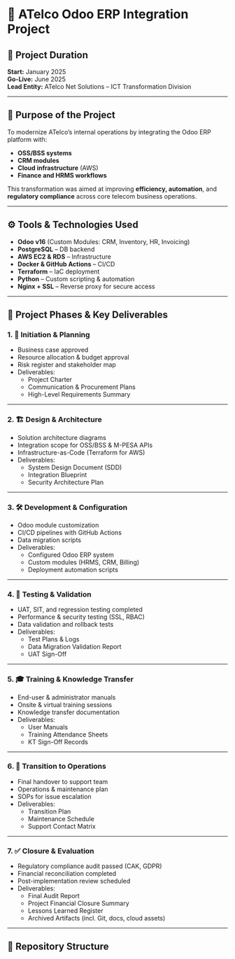 # 🏢 ATelco Odoo ERP Integration Project

## 📅 Project Duration
**Start:** January 2025  
**Go-Live:** June 2025  
**Lead Entity:** ATelco Net Solutions – ICT Transformation Division

---

## 🔧 Purpose of the Project
To modernize ATelco’s internal operations by integrating the Odoo ERP platform with:
- **OSS/BSS systems**
- **CRM modules**
- **Cloud infrastructure** (AWS)
- **Finance and HRMS workflows**

This transformation was aimed at improving **efficiency, automation**, and **regulatory compliance** across core telecom business operations.

---

## ⚙️ Tools & Technologies Used
- **Odoo v16** (Custom Modules: CRM, Inventory, HR, Invoicing)
- **PostgreSQL** – DB backend
- **AWS EC2 & RDS** – Infrastructure
- **Docker & GitHub Actions** – CI/CD
- **Terraform** – IaC deployment
- **Python** – Custom scripting & automation
- **Nginx + SSL** – Reverse proxy for secure access

---

## 🚀 Project Phases & Key Deliverables

### 1. 🧩 **Initiation & Planning**
- Business case approved
- Resource allocation & budget approval
- Risk register and stakeholder map
- Deliverables:
  - Project Charter
  - Communication & Procurement Plans
  - High-Level Requirements Summary

---

### 2. 🏗️ **Design & Architecture**
- Solution architecture diagrams
- Integration scope for OSS/BSS & M-PESA APIs
- Infrastructure-as-Code (Terraform for AWS)
- Deliverables:
  - System Design Document (SDD)
  - Integration Blueprint
  - Security Architecture Plan

---

### 3. 🛠️ **Development & Configuration**
- Odoo module customization
- CI/CD pipelines with GitHub Actions
- Data migration scripts
- Deliverables:
  - Configured Odoo ERP system
  - Custom modules (HRMS, CRM, Billing)
  - Deployment automation scripts

---

### 4. 🧪 **Testing & Validation**
- UAT, SIT, and regression testing completed
- Performance & security testing (SSL, RBAC)
- Data validation and rollback tests
- Deliverables:
  - Test Plans & Logs
  - Data Migration Validation Report
  - UAT Sign-Off

---

### 5. 🎓 **Training & Knowledge Transfer**
- End-user & administrator manuals
- Onsite & virtual training sessions
- Knowledge transfer documentation
- Deliverables:
  - User Manuals
  - Training Attendance Sheets
  - KT Sign-Off Records

---

### 6. 🔁 **Transition to Operations**
- Final handover to support team
- Operations & maintenance plan
- SOPs for issue escalation
- Deliverables:
  - Transition Plan
  - Maintenance Schedule
  - Support Contact Matrix

---

### 7. ✅ **Closure & Evaluation**
- Regulatory compliance audit passed (CAK, GDPR)
- Financial reconciliation completed
- Post-implementation review scheduled
- Deliverables:
  - Final Audit Report
  - Project Financial Closure Summary
  - Lessons Learned Register
  - Archived Artifacts (incl. Git, docs, cloud assets)

---

## 📂 Repository Structure

